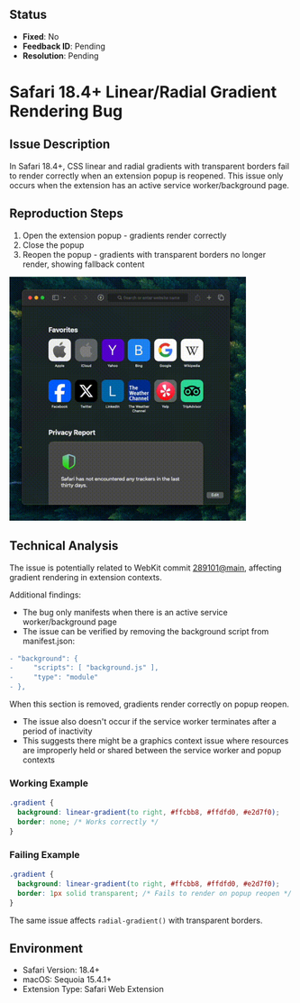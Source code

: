 ## Status

- **Fixed**: No
- **Feedback ID**: Pending
- **Resolution**: Pending

# Safari 18.4+ Linear/Radial Gradient Rendering Bug

## Issue Description

In Safari 18.4+, CSS linear and radial gradients with transparent borders fail to render correctly when an extension popup is reopened. This issue only occurs when the extension has an active service worker/background page.

## Reproduction Steps

1. Open the extension popup - gradients render correctly
2. Close the popup
3. Reopen the popup - gradients with transparent borders no longer render, showing fallback content

<img src="./screenshots/demo.gif" width="420">

## Technical Analysis

The issue is potentially related to WebKit commit [289101@main](https://results.webkit.org/commit?repository=webkit&id=289101@main), affecting gradient rendering in extension contexts.

Additional findings:

- The bug only manifests when there is an active service worker/background page
- The issue can be verified by removing the background script from manifest.json:

```diff
- "background": {
-     "scripts": [ "background.js" ],
-     "type": "module"
- },
```

When this section is removed, gradients render correctly on popup reopen.

- The issue also doesn't occur if the service worker terminates after a period of inactivity
- This suggests there might be a graphics context issue where resources are improperly held or shared between the service worker and popup contexts

### Working Example

```css
.gradient {
  background: linear-gradient(to right, #ffcbb8, #ffdfd0, #e2d7f0);
  border: none; /* Works correctly */
}
```

### Failing Example

```css
.gradient {
  background: linear-gradient(to right, #ffcbb8, #ffdfd0, #e2d7f0);
  border: 1px solid transparent; /* Fails to render on popup reopen */
}
```

The same issue affects `radial-gradient()` with transparent borders.

## Environment

- Safari Version: 18.4+
- macOS: Sequoia 15.4.1+
- Extension Type: Safari Web Extension
